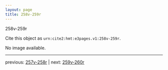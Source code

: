 ```yaml
---
layout: page
title: 258v-259r
---
```


258v-259r

Cite this object as `urn:cite2:hmt:e3pages.v1:258v-259r`.

No image available. 



---

previous: [257v-258r](../257v-258r/) | next: [259v-260r](../259v-260r/)
